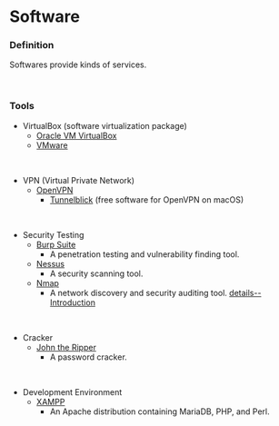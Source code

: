 # Software
### **Definition**
Softwares provide kinds of services.

<br>

### **Tools**
- VirtualBox (software virtualization package)
    - [Oracle VM VirtualBox](https://www.virtualbox.org)
    - [VMware](https://www.vmware.com)

<br>

- VPN (Virtual Private Network)
    - [OpenVPN](https://openvpn.net)
        - [Tunnelblick](https://tunnelblick.net) (free software for OpenVPN on macOS)

<br>

- Security Testing
    - [Burp Suite](https://portswigger.net/burp)
        - A penetration testing and vulnerability finding tool.
    - [Nessus](https://www.tenable.com/downloads/nessus?loginAttempted=true)
        - A security scanning tool.
    - [Nmap](https://nmap.org)
        - A network discovery and security auditing tool. [details--Introduction](https://nmap.org)

<br>

- Cracker
    - [John the Ripper](https://www.openwall.com/john/)
        - A password cracker.

<br>

- Development Environment
    - [XAMPP](https://www.apachefriends.org/index.html)
        - An Apache distribution containing MariaDB, PHP, and Perl.